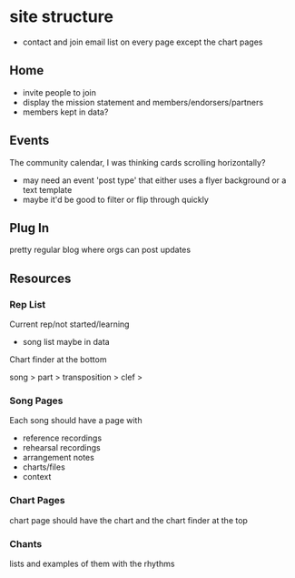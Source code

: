 ---
---

# site structure
- contact and join email list on every page except the chart pages

## Home

- invite people to join
- display the mission statement and members/endorsers/partners
- members kept in data?

## Events

The community calendar, I was thinking cards scrolling horizontally?
- may need an event 'post type' that either uses a flyer background or a text template
- maybe it'd be good to filter or flip through quickly

## Plug In
pretty regular blog where orgs can post updates

## Resources

### Rep List

Current rep/not started/learning
- song list maybe in data

Chart finder at the bottom

song > part > transposition > clef >

### Song Pages

Each song should have a page with
 - reference recordings
 - rehearsal recordings
 - arrangement notes
 - charts/files
 - context

### Chart Pages
	
chart page should have the chart and the chart finder at the top

### Chants

lists and examples of them with the rhythms
